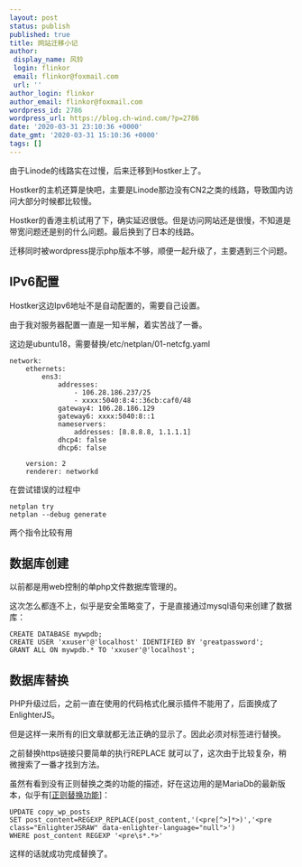 ```yaml
---
layout: post
status: publish
published: true
title: 网站迁移小记
author:
 display_name: 风铃
 login: flinkor
 email: flinkor@foxmail.com
 url: ''
author_login: flinkor
author_email: flinkor@foxmail.com
wordpress_id: 2786
wordpress_url: https://blog.ch-wind.com/?p=2786
date: '2020-03-31 23:10:36 +0000'
date_gmt: '2020-03-31 15:10:36 +0000'
tags: []
---
```

由于Linode的线路实在过慢，后来迁移到Hostker上了。


Hostker的主机还算是快吧，主要是Linode那边没有CN2之类的线路，导致国内访问大部分时候都比较慢。


Hostker的香港主机试用了下，确实延迟很低。但是访问网站还是很慢，不知道是带宽问题还是别的什么问题。最后换到了日本的线路。


迁移同时被wordpress提示php版本不够，顺便一起升级了，主要遇到三个问题。


## IPv6配置


Hostker这边Ipv6地址不是自动配置的，需要自己设置。


由于我对服务器配置一直是一知半解，着实苦战了一番。


这边是ubuntu18，需要替换/etc/netplan/01-netcfg.yaml



```
network:
    ethernets:
        ens3:
            addresses:
                - 106.28.186.237/25
                - xxxx:5040:8:4::36cb:caf0/48
            gateway4: 106.28.186.129
            gateway6: xxxx:5040:8::1
            nameservers:
                addresses: [8.8.8.8, 1.1.1.1]
            dhcp4: false
            dhcp6: false

    version: 2
    renderer: networkd
```

在尝试错误的过程中



```
netplan try
netplan --debug generate
```

两个指令比较有用


## 数据库创建


以前都是用web控制的单php文件数据库管理的。


这次怎么都连不上，似乎是安全策略变了，于是直接通过mysql语句来创建了数据库：



```
CREATE DATABASE mywpdb;
CREATE USER 'xxuser'@'localhost' IDENTIFIED BY 'greatpassword';
GRANT ALL ON mywpdb.* TO 'xxuser'@'localhost';
```

## 数据库替换


PHP升级过后，之前一直在使用的代码格式化展示插件不能用了，后面换成了EnlighterJS。


但是这样一来所有的旧文章就都无法正确的显示了。因此必须对标签进行替换。


之前替换https链接只要简单的执行REPLACE 就可以了，这次由于比较复杂，稍微搜索了一番才找到方法。


虽然有看到没有正则替换之类的功能的描述，好在这边用的是MariaDb的最新版本，似乎有[[正则替换功能](https://mariadb.com/kb/en/regexp_replace/)]：



```
UPDATE copy_wp_posts
SET post_content=REGEXP_REPLACE(post_content,'(<pre[^>]*>)','<pre class="EnlighterJSRAW" data-enlighter-language="null">')
WHERE post_content REGEXP '<pre\s*.*>'
```


 这样的话就成功完成替换了。 



